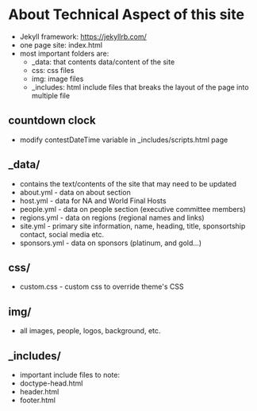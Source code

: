 # About Technical Aspect of this site

-   Jekyll framework: https://jekyllrb.com/
-   one page site: index.html
-   most important folders are:
    -   \_data: that contents data/content of the site
    -   css: css files
    -   img: image files
    -   \_includes: html include files that breaks the layout of the page into multiple file

## countdown clock

-   modify contestDateTime variable in \_includes/scripts.html page

## \_data/

-   contains the text/contents of the site that may need to be updated
-   about.yml - data on about section
-   host.yml - data for NA and World Final Hosts
-   people.yml - data on people section (executive committee members)
-   regions.yml - data on regions (regional names and links)
-   site.yml - primary site information, name, heading, title, sponsortship contact, social media etc.
-   sponsors.yml - data on sponsors (platinum, and gold...)

## css/

-   custom.css - custom css to override theme's CSS

## img/

-   all images, people, logos, background, etc.

## \_includes/

-   important include files to note:
-   doctype-head.html
-   header.html
-   footer.html
